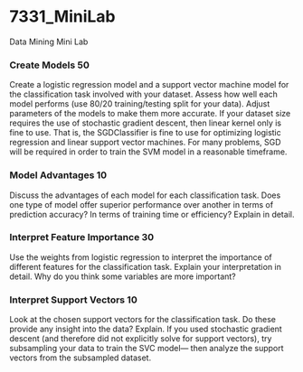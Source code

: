# 7331_MiniLab
Data Mining Mini Lab

### Create Models	50	
  
  Create a logistic regression model and a support vector machine model for the classification task involved with your dataset. Assess how well each model performs (use 80/20 training/testing split for your data). Adjust parameters of the models to make them more accurate. If your dataset size requires the use of stochastic gradient descent, then linear kernel only is fine to use. That is, the SGDClassifier is fine to use for optimizing logistic regression and linear support vector machines. For many problems, SGD will be required in order to train the SVM model in a reasonable timeframe. 

### Model Advantages	10	
  
  Discuss the advantages of each model for each classification task. Does one type of model offer superior performance over another in terms of prediction accuracy? In terms of training time or efficiency? Explain in detail.
  
### Interpret Feature Importance	30	

  Use the weights from logistic regression to interpret the importance of different features for the classification task. Explain your interpretation in detail. Why do you think some variables are more important?
  
### Interpret Support Vectors	10	

  Look at the chosen support vectors for the classification task. Do these provide any insight into the data? Explain. If you used stochastic gradient descent (and therefore did not explicitly solve for support vectors), try subsampling your data to train the SVC model— then analyze the support vectors from the subsampled dataset.
